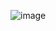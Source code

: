 ![image](https://user-images.githubusercontent.com/83164668/121252208-5da2e080-c8c5-11eb-9bd4-46409c7b61d2.png)
